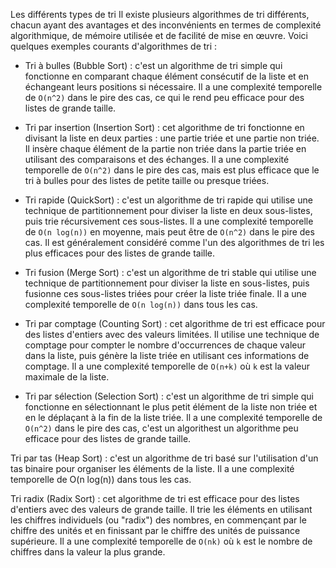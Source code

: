 Les différents types de tri
Il existe plusieurs algorithmes de tri différents, chacun ayant des avantages et des inconvénients en termes de complexité algorithmique, de mémoire utilisée et de facilité de mise en œuvre. Voici quelques exemples courants d'algorithmes de tri :

* Tri à bulles (Bubble Sort) : c'est un algorithme de tri simple qui fonctionne en comparant chaque élément consécutif de la liste et en échangeant leurs positions si nécessaire. Il a une complexité temporelle de `O(n^2)` dans le pire des cas, ce qui le rend peu efficace pour des listes de grande taille.

* Tri par insertion (Insertion Sort) : cet algorithme de tri fonctionne en divisant la liste en deux parties : une partie triée et une partie non triée. Il insère chaque élément de la partie non triée dans la partie triée en utilisant des comparaisons et des échanges. Il a une complexité temporelle de `O(n^2)` dans le pire des cas, mais est plus efficace que le tri à bulles pour des listes de petite taille ou presque triées.

* Tri rapide (QuickSort) : c'est un algorithme de tri rapide qui utilise une technique de partitionnement pour diviser la liste en deux sous-listes, puis trie récursivement ces sous-listes. Il a une complexité temporelle de `O(n log(n))` en moyenne, mais peut être de `O(n^2)` dans le pire des cas. Il est généralement considéré comme l'un des algorithmes de tri les plus efficaces pour des listes de grande taille.

* Tri fusion (Merge Sort) : c'est un algorithme de tri stable qui utilise une technique de partitionnement pour diviser la liste en sous-listes, puis fusionne ces sous-listes triées pour créer la liste triée finale. Il a une complexité temporelle de `O(n log(n))` dans tous les cas.

* Tri par comptage (Counting Sort) : cet algorithme de tri est efficace pour des listes d'entiers avec des valeurs limitées. Il utilise une technique de comptage pour compter le nombre d'occurrences de chaque valeur dans la liste, puis génère la liste triée en utilisant ces informations de comptage. Il a une complexité temporelle de `O(n+k)` où `k` est la valeur maximale de la liste.

* Tri par sélection (Selection Sort) : c'est un algorithme de tri simple qui fonctionne en sélectionnant le plus petit élément de la liste non triée et en le déplaçant à la fin de la liste triée. Il a une complexité temporelle de `O(n^2)` dans le pire des cas, c'est un algorithest un algorithme peu efficace pour des listes de grande taille.

Tri par tas (Heap Sort) : c'est un algorithme de tri basé sur l'utilisation d'un tas binaire pour organiser les éléments de la liste. Il a une complexité temporelle de O(n log(n)) dans tous les cas.

Tri radix (Radix Sort) : cet algorithme de tri est efficace pour des listes d'entiers avec des valeurs de grande taille. Il trie les éléments en utilisant les chiffres individuels (ou "radix") des nombres, en commençant par le chiffre des unités et en finissant par le chiffre des unités de puissance supérieure. Il a une complexité temporelle de `O(nk)` où `k` est le nombre de chiffres dans la valeur la plus grande.
